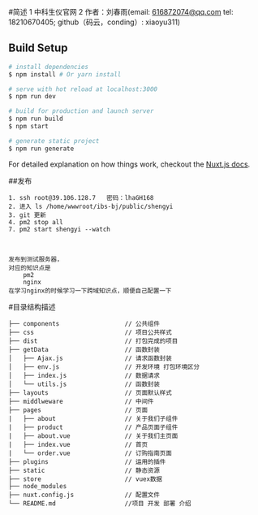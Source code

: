 #简述
	1 中科生仪官网
	2 作者：刘春雨(email: 616872074@qq.com tel: 18210670405; github（码云，conding）: xiaoyu311)

## Build Setup

``` bash
# install dependencies
$ npm install # Or yarn install

# serve with hot reload at localhost:3000
$ npm run dev

# build for production and launch server
$ npm run build
$ npm start

# generate static project
$ npm run generate
```

For detailed explanation on how things work, checkout the [Nuxt.js docs](https://github.com/nuxt/nuxt.js).


##发布
```
1. ssh root@39.106.128.7   密码：lhaGH168
2. 进入 ls /home/wwwroot/ibs-bj/public/shengyi
3. git 更新
4. pm2 stop all
7. pm2 start shengyi --watch



发布到测试服务器，
对应的知识点是
    pm2 
    nginx
在学习nginx的时候学习一下跨域知识点，顺便自己配置一下
```

#目录结构描述
```
├── components                  // 公共组件
├── css                         // 项目公共样式
├── dist                        // 打包完成的项目
├── getData                     // 函数封装
│   ├── Ajax.js                 // 请求函数封装
│   ├── env.js                  // 开发环境 打包环境区分
│   ├── index.js                // 数据请求
│   └── utils.js                // 函数封装
├── layouts                     // 页面默认样式
├── middlweware                 // 中间件
├── pages                       // 页面
|   ├── about                   // 关于我们子组件
|   ├── product                 // 产品页面子组件
|   ├── about.vue               // 关于我们主页面
|   ├── index.vue               // 首页
|   └── order.vue               // 订购指南页面
├── plugins                     // 运用的插件
├── static                      // 静态资源
├── store                       // vuex数据
├── node_modules
├── nuxt.config.js              // 配置文件
└── README.md                   //项目 开发 部署 介绍
```
